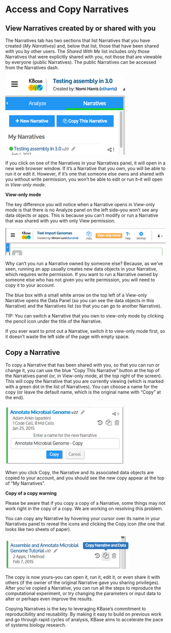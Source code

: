 # Access and Copy Narratives

## View Narratives created by or shared with you

The Narratives tab has two sections that list Narratives that you have created \(_My Narratives_\) and, below that list, those that have been shared with you by other users. The _Shared With Me_ list includes only those Narratives that were explicitly shared with you, not those that are viewable by everyone \(public Narratives\). The public Narratives can be accessed from the Narratives dash.

![](../../.gitbook/assets/screen-shot-2017-02-02-at-11.14.14-am%20%281%29.png)

If you click on one of the Narratives in your Narratives panel, it will open in a new web browser window. If it’s a Narrative that you own, you will be able to run it or edit it. However, if it’s one that someone else owns and shared with you without write permission, you won’t be able to edit or run it–it will open in _View-only mode_.

**View-only mode**

The key difference you will notice when a Narrative opens in View-only mode is that there is no Analyze panel on the left side–you won’t see any data objects or apps. This is because you can’t modify or run a Narrative that was shared with you with only View permission.

![](../../.gitbook/assets/screen-shot-2017-02-02-at-12.24.50-pm.png)

Why can’t you run a Narrative owned by someone else? Because, as we’ve seen, running an app usually creates new data objects in your Narrative, which requires write permission. If you want to run a Narrative owned by someone else who has not given you write permission, you will need to copy it to your account.

The blue box with a small white arrow on the top left of a View-only Narrative opens the Data Panel \(so you can see the data objects in this Narrative\) and the Narratives list \(so that you can go to another Narrative\).

TIP: You can switch a Narrative that you own to view-only mode by clicking the pencil icon under the title of the Narrative.

If you ever want to print out a Narrative, switch it to view-only mode first, so it doesn’t waste the left side of the page with empty space.

## Copy a Narrative

To copy a Narrative that has been shared with you, so that you can run or change it, you can use the blue “Copy This Narrative” button at the top of the Narratives panel \(or, in View-only mode, at the top right of the screen\). This will copy the Narrative that you are currently viewing \(which is marked with a green dot in the list of Narratives\). You can choose a name for the copy \(or leave the default name, which is the original name with “Copy” at the end\).

![](../../.gitbook/assets/image16.png)

When you click Copy, the Narrative and its associated data objects are copied to your account, and you should see the new copy appear at the top of “My Narratives”.

**Copy of a copy warning**

Please be aware that if you copy a copy of a Narrative, some things may not work right in the copy of a copy. We are working on resolving this problem.

You can copy any Narrative by hovering your cursor over its name in your Narratives panel to reveal the icons and clicking the Copy icon \(the one that looks like two sheets of paper\).

![](../../.gitbook/assets/screen-shot-2015-02-10-at-10.18.49-pm.png)

The copy is now yours–you can open it, run it, edit it, or even share it with others \(if the owner of the original Narrative gave you sharing privileges\). After you’ve copied a Narrative, you can run all the steps to reproduce the computational experiment, or try changing the parameters or input data to alter or perhaps even improve the results.

Copying Narratives is the key to leveraging KBase’s commitment to reproducibility and reusability. By making it easy to build on previous work and go through rapid cycles of analysis, KBase aims to accelerate the pace of systems biology research.

